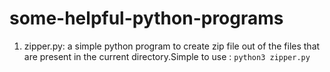 # some-helpful-python-programs
1. zipper.py: a simple python program to create zip file out of the files that are present in the current directory.Simple to use : ```python3 zipper.py ```
